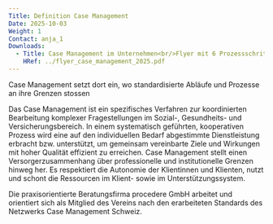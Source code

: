 ```yaml
---
Title: Definition Case Management
Date: 2025-10-03
Weight: 1
Contact: anja_1
Downloads:
  - Title: Case Management im Unternehmen<br/>Flyer mit 6 Prozessschritten
    HRef: ../flyer_case_management_2025.pdf
---
```

Case Management setzt dort ein, wo standardisierte Abläufe und Prozesse an ihre Grenzen stossen 

Das Case Management ist ein spezifisches Verfahren zur koordinierten Bearbeitung komplexer Fragestellungen im Sozial-, Gesundheits- und Versicherungsbereich. In einem systematisch geführten, kooperativen Prozess wird eine auf den individuellen Bedarf abgestimmte Dienstleistung erbracht bzw. unterstützt, um gemeinsam vereinbarte Ziele und Wirkungen mit hoher Qualität effizient zu erreichen. Case Management stellt einen Versorgerzusammenhang über professionelle und institutionelle Grenzen hinweg her. Es respektiert die Autonomie der Klientinnen und Klienten, nutzt und schont die Ressourcen im Klient- sowie im Unterstützungssystem. 

Die praxisorientierte Beratungsfirma procedere GmbH arbeitet und orientiert sich als Mitglied des Vereins nach den erarbeiteten Standards des Netzwerks Case Management Schweiz.